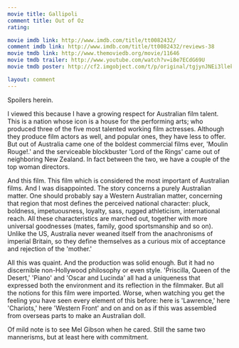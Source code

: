 ```yaml
---
movie title: Gallipoli
comment title: Out of Oz
rating: 

movie imdb link: http://www.imdb.com/title/tt0082432/
comment imdb link: http://www.imdb.com/title/tt0082432/reviews-38
movie tmdb link: http://www.themoviedb.org/movie/11646
movie tmdb trailer: http://www.youtube.com/watch?v=i8e7ECdG69U
movie tmdb poster: http://cf2.imgobject.com/t/p/original/tgjynJNEi3llekum0MfKTSFD85r.jpg

layout: comment
---
```


Spoilers herein.

I viewed this because I have a growing respect for Australian film talent. This is a nation whose icon is a house for the performing arts; who produced three of the five most talented working film actresses. Although they produce film actors as well, and popular ones, they have less to offer. But out of Australia came one of the boldest commercial films ever, 'Moulin Rouge!.' and the serviceable blockbuster 'Lord of the Rings' came out of neighboring New Zealand. In fact between the two, we have a couple of the top woman directors.

And this film. This film which is considered the most important of Australian films. And I was disappointed. The story concerns a purely Australian matter. One should probably say a Western Australian matter, concerning that region that most defines the perceived national character: pluck, boldness, impetuousness, loyalty, sass, rugged athleticism, international reach. All these characteristics are marched out, together with more universal goodnesses (mates, family, good sportsmanship and so on). Unlike the US, Australia never weaned itself from the anachronisms of imperial Britain, so they define themselves as a curious mix of acceptance and rejection of the 'mother.'

All this was quaint. And the production was solid enough. But it had no discernible non-Hollywood philosophy or even style. 'Priscilla, Queen of the Desert,' 'Piano' and 'Oscar and Lucinda' all had a uniqueness that expressed both the environment and its reflection in the filmmaker. But all the notions for this film were imported. Worse, when watching you get the feeling you have seen every element of this before: here is 'Lawrence,' here 'Chariots,' here 'Western Front' and on and on as if this was assembled from overseas parts to make an Australian doll.

Of mild note is to see Mel Gibson when he cared. Still the same two mannerisms, but at least here with commitment.